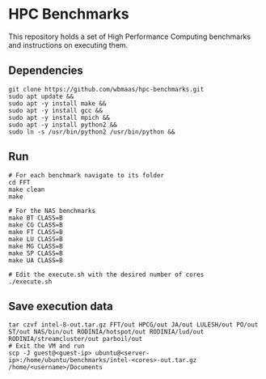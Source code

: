 # HPC Benchmarks

This repository holds a set of High Performance Computing benchmarks and instructions on executing them.

## Dependencies

```shell
git clone https://github.com/wbmaas/hpc-benchmarks.git
sudo apt update &&
sudo apt -y install make &&
sudo apt -y install gcc &&
sudo apt -y install mpich &&
sudo apt -y install python2 &&
sudo ln -s /usr/bin/python2 /usr/bin/python &&
```

## Run

```shell
# For each benchmark navigate to its folder
cd FFT
make clean
make

# For the NAS benchmarks
make BT CLASS=B
make CG CLASS=B
make FT CLASS=B
make LU CLASS=B
make MG CLASS=B
make SP CLASS=B
make UA CLASS=B

# Edit the execute.sh with the desired number of cores
./execute.sh
```

## Save execution data

```shell
tar czvf intel-8-out.tar.gz FFT/out HPCG/out JA/out LULESH/out PO/out ST/out NAS/bin/out RODINIA/hotspot/out RODINIA/lud/out RODINIA/streamcluster/out parboil/out
# Exit the VM and run 
scp -J guest@<guest-ip> ubuntu@<server-ip>:/home/ubuntu/benchmarks/intel-<cores>-out.tar.gz /home/<username>/Documents
```
